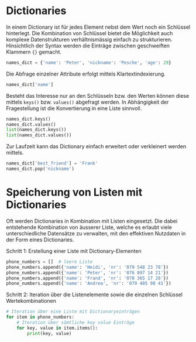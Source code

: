 # Dictionaries
In einem Dictionary ist für jedes Element nebst dem Wert noch ein Schlüssel hinterlegt. 
Die Kombination von Schlüssel bietet die Möglichkeit auch komplexe Datenstrukturen 
verhältnismässig einfach zu strukturieren.
Hinsichtlich der Syntax werden die Einträge zwischen geschweiften Klammern `{}`
gemacht.

```python
names_dict = {'name': 'Peter', 'nickname': 'Pesche', 'age': 29}
```
Die Abfrage einzelner Attribute erfolgt mittels Klartextindexierung.
```python
names_dict['name']
```
Besteht das Interesse nur an den Schlüsseln bzw. den Werten können diese mittels `keys()` bzw. `values()` 
abgefragt werden. In Abhängigkeit der Fragestellung ist die Konvertierung in eine Liste sinnvoll.
```python
names_dict.keys()
names_dict.values()
list(names_dict.keys())
list(names_dict.values())
```
Zur Laufzeit kann das Dictionary einfach erweitert oder verkleinert werden mittels.
```python
names_dict['best_friend'] = 'Frank'
names_dict.pop('nickname')
```

# Speicherung von Listen mit Dictionaries
Oft werden Dictionaries in Kombination mit Listen eingesetzt. 
Die dabei entstehende Kombination von äusserer Liste, welche es erlaubt viele unterschiedliche Datensätze zu
verwalten, mit den effektiven Nutzdaten in der Form eines Dictionaries.

Schritt 1: Erstellung einer Liste mit Dictionary-Elementen
```python
phone_numbers = []  # leere Liste
phone_numbers.append({'name': 'Heidi', 'nr': '079 548 23 78'})
phone_numbers.append({'name': 'Peter', 'nr': '076 897 14 21'})
phone_numbers.append({'name': 'Frand', 'nr': '078 365 17 28'})
phone_numbers.append({'name': 'Andrea', 'nr': '079 405 98 41'})
```

Schritt 2: Iteration über die Listenelemente sowie die einzelnen Schlüssel Wertekombinationen
```python
# Iteration über eine Liste mit Dictionaryeinträgen
for item in phone_numbers:
    # Iteration über sämtliche key value Einträge
    for key, value in item.items():
        print(key, value)
```

